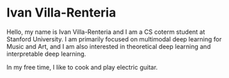 # Ivan Villa-Renteria

Hello, my name is Ivan Villa-Renteria and I am a CS coterm student at Stanford University. I am primarily focused on multimodal deep learning for Music and Art, and I am also interested in theoretical deep learning and interpretable deep learning.

In my free time, I like to cook and play electric guitar.
